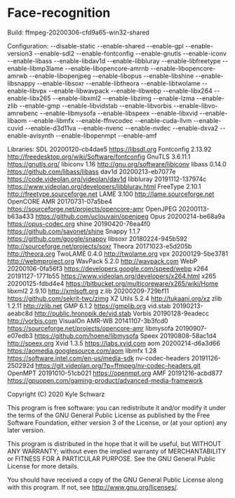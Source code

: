 # Face-recognition

Build: ffmpeg-20200306-cfd9a65-win32-shared

Configuration:
  --disable-static
  --enable-shared
  --enable-gpl
  --enable-version3
  --enable-sdl2
  --enable-fontconfig
  --enable-gnutls
  --enable-iconv
  --enable-libass
  --enable-libdav1d
  --enable-libbluray
  --enable-libfreetype
  --enable-libmp3lame
  --enable-libopencore-amrnb
  --enable-libopencore-amrwb
  --enable-libopenjpeg
  --enable-libopus
  --enable-libshine
  --enable-libsnappy
  --enable-libsoxr
  --enable-libtheora
  --enable-libtwolame
  --enable-libvpx
  --enable-libwavpack
  --enable-libwebp
  --enable-libx264
  --enable-libx265
  --enable-libxml2
  --enable-libzimg
  --enable-lzma
  --enable-zlib
  --enable-gmp
  --enable-libvidstab
  --enable-libvorbis
  --enable-libvo-amrwbenc
  --enable-libmysofa
  --enable-libspeex
  --enable-libxvid
  --enable-libaom
  --enable-libmfx
  --enable-ffnvcodec
  --enable-cuda-llvm
  --enable-cuvid
  --enable-d3d11va
  --enable-nvenc
  --enable-nvdec
  --enable-dxva2
  --enable-avisynth
  --enable-libopenmpt
  --enable-amf

Libraries:
  SDL               20200120-cb4dae5  <https://libsdl.org>
  Fontconfig        2.13.92           <http://freedesktop.org/wiki/Software/fontconfig>
  GnuTLS            3.6.11.1          <https://gnutls.org/>
  libiconv          1.16              <http://gnu.org/software/libiconv>
  libass            0.14.0            <https://github.com/libass/libass>
  dav1d             20200213-eb7077e  <https://code.videolan.org/videolan/dav1d>
  libbluray         20191112-137974c  <https://www.videolan.org/developers/libbluray.html>
  FreeType          2.10.1            <http://freetype.sourceforge.net>
  LAME              3.100             <http://lame.sourceforge.net>
  OpenCORE AMR      20170731-07a5be4  <https://sourceforge.net/projects/opencore-amr>
  OpenJPEG          20200113-b63a433  <https://github.com/uclouvain/openjpeg>
  Opus              20200214-be68a9a  <https://opus-codec.org>
  shine             20190420-76ea4f0  <https://github.com/savonet/shine>
  Snappy            1.1.7             <https://github.com/google/snappy>
  libsoxr           20180224-945b592  <http://sourceforge.net/projects/soxr>
  Theora            20171023-e5d205b  <http://theora.org>
  TwoLAME           0.4.0             <http://twolame.org>
  vpx               20200129-5be3781  <http://webmproject.org>
  WavPack           5.2.0             <http://wavpack.com>
  WebP              20200106-0fa56f3  <https://developers.google.com/speed/webp>
  x264              20191127-1771b55  <https://www.videolan.org/developers/x264.html>
  x265              20200125-fdbd4e4  <https://bitbucket.org/multicoreware/x265/wiki/Home>
  libxml2           2.9.10            <http://xmlsoft.org>
  z.lib             20200209-729bf11  <https://github.com/sekrit-twc/zimg>
  XZ Utils          5.2.4             <http://tukaani.org/xz>
  zlib              1.2.11            <http://zlib.net>
  GMP               6.1.2             <https://gmplib.org>
  vid.stab          20190213-aeabc8d  <http://public.hronopik.de/vid.stab>
  Vorbis            20190128-9eadecc  <http://vorbis.com>
  VisualOn AMR-WB   20141107-3b3fcd0  <https://sourceforge.net/projects/opencore-amr>
  libmysofa         20190907-e07edb3  <https://github.com/hoene/libmysofa>
  Speex             20190808-58ac1d4  <http://speex.org>
  Xvid              1.3.5             <https://labs.xvid.com>
  aom               20200214-d6a3d66  <https://aomedia.googlesource.com/aom>
  libmfx            1.28              <https://software.intel.com/en-us/media-sdk>
  nv-codec-headers  20191126-250292d  <https://git.videolan.org/?p=ffmpeg/nv-codec-headers.git>
  OpenMPT           20191010-51cb021  <https://openmpt.org>
  AMF               20191216-acbd877  <https://gpuopen.com/gaming-product/advanced-media-framework>

Copyright (C) 2020 Kyle Schwarz

This program is free software: you can redistribute it and/or modify
it under the terms of the GNU General Public License as published by
the Free Software Foundation, either version 3 of the License, or
(at your option) any later version.

This program is distributed in the hope that it will be useful,
but WITHOUT ANY WARRANTY; without even the implied warranty of
MERCHANTABILITY or FITNESS FOR A PARTICULAR PURPOSE.  See the
GNU General Public License for more details.

You should have received a copy of the GNU General Public License
along with this program.  If not, see <http://www.gnu.org/licenses/>.

